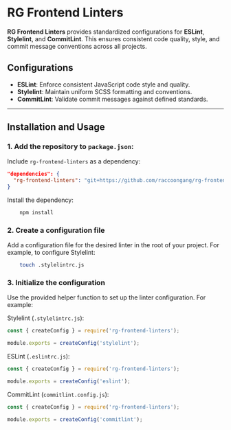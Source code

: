 # RG Frontend Linters

**RG Frontend Linters** provides standardized configurations for **ESLint**, **Stylelint**, and **CommitLint**.
This ensures consistent code quality, style, and commit message conventions across all projects.

## Configurations

- **ESLint**: Enforce consistent JavaScript code style and quality.
- **Stylelint**: Maintain uniform SCSS formatting and conventions.
- **CommitLint**: Validate commit messages against defined standards.

---

## Installation and Usage

### 1. Add the repository to `package.json`:

Include `rg-frontend-linters` as a dependency:

```json
"dependencies": {
  "rg-frontend-linters": "git+https://github.com/raccoongang/rg-frontend-linters.git#main"
}
```

Install the dependency:

```bash
    npm install
```

### 2. Create a configuration file

Add a configuration file for the desired linter in the root of your project. For example, to configure Stylelint:

```bash
    touch .stylelintrc.js
```

### 3. Initialize the configuration

Use the provided helper function to set up the linter configuration. For example:

Stylelint (`.stylelintrc.js`):

```javascript
const { createConfig } = require('rg-frontend-linters');

module.exports = createConfig('stylelint');
```

ESLint (`.eslintrc.js`):

```javascript
const { createConfig } = require('rg-frontend-linters');

module.exports = createConfig('eslint');
```

CommitLint (`commitlint.config.js`):

```javascript
const { createConfig } = require('rg-frontend-linters');

module.exports = createConfig('commitlint');
```
